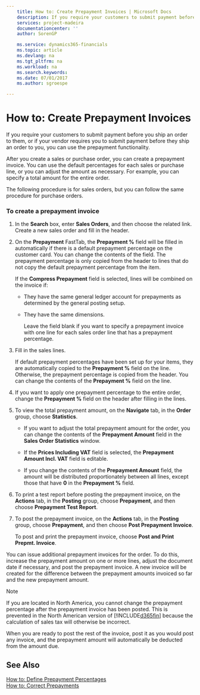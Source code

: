 ```yaml
---
    title: How to: Create Prepayment Invoices | Microsoft Docs
    description: If you require your customers to submit payment before you ship an order to them, or if your vendor requires you to submit payment before they ship an order to you, you can use the prepayment functionality.
    services: project-madeira
    documentationcenter: ''
    author: SorenGP

    ms.service: dynamics365-financials
    ms.topic: article
    ms.devlang: na
    ms.tgt_pltfrm: na
    ms.workload: na
    ms.search.keywords:
    ms.date: 07/01/2017
    ms.author: sgroespe

---
```

# How to: Create Prepayment Invoices
If you require your customers to submit payment before you ship an order to them, or if your vendor requires you to submit payment before they ship an order to you, you can use the prepayment functionality.  
  
 After you create a sales or purchase order, you can create a prepayment invoice. You can use the default percentages for each sales or purchase line, or you can adjust the amount as necessary. For example, you can specify a total amount for the entire order.  
  
 The following procedure is for sales orders, but you can follow the same procedure for purchase orders.  
  
### To create a prepayment invoice  
  
1.  In the **Search** box, enter **Sales Orders**, and then choose the related link. Create a new sales order and fill in the header.  
  
2.  On the **Prepayment** FastTab, the **Prepayment %** field will be filled in automatically if there is a default prepayment percentage on the customer card. You can change the contents of the field. The prepayment percentage is only copied from the header to lines that do not copy the default prepayment percentage from the item.  
  
     If the **Compress Prepayment** field is selected, lines will be combined on the invoice if:  
  
    -   They have the same general ledger account for prepayments as determined by the general posting setup.  
  
    -   They have the same dimensions.  
  
         Leave the field blank if you want to specify a prepayment invoice with one line for each sales order line that has a prepayment percentage.  
  
3.  Fill in the sales lines.  
  
     If default prepayment percentages have been set up for your items, they are automatically copied to the **Prepayment %** field on the line. Otherwise, the prepayment percentage is copied from the header. You can change the contents of the **Prepayment %** field on the line.  
  
4.  If you want to apply one prepayment percentage to the entire order, change the **Prepayment %** field on the header after filling in the lines.  
  
5.  To view the total prepayment amount, on the **Navigate** tab, in the **Order** group, choose **Statistics**.  
  
    -   If you want to adjust the total prepayment amount for the order, you can change the contents of the **Prepayment Amount** field in the **Sales Order Statistics** window.  
  
    -   If the **Prices Including VAT** field is selected, the **Prepayment Amount Incl. VAT** field is editable.  
  
    -   If you change the contents of the **Prepayment Amount** field, the amount will be distributed proportionately between all lines, except those that have **0** in the **Prepayment %** field.  
  
6.  To print a test report before posting the prepayment invoice, on the **Actions** tab, in the **Posting** group, choose **Prepayment**, and then choose **Prepayment Test Report**.  
  
7.  To post the prepayment invoice, on the **Actions** tab, in the **Posting** group, choose **Prepayment**, and then choose **Post Prepayment Invoice**.  
  
     To post and print the prepayment invoice, choose **Post and Print Prepmt. Invoice**.  
  
 You can issue additional prepayment invoices for the order. To do this, increase the prepayment amount on one or more lines, adjust the document date if necessary, and post the prepayment invoice. A new invoice will be created for the difference between the prepayment amounts invoiced so far and the new prepayment amount.  
  
> [!NOTE]  
>  If you are located in North America, you cannot change the prepayment percentage after the prepayment invoice has been posted. This is prevented in the North American version of [!INCLUDE[d365fin](../../includes/d365fin_md.md)] because the calculation of sales tax will otherwise be incorrect.  
  
 When you are ready to post the rest of the invoice, post it as you would post any invoice, and the prepayment amount will automatically be deducted from the amount due.  
  
## See Also  
 [How to: Define Prepayment Percentages](../how-to-define-prepayment-percentages.md)   
 [How to: Correct Prepayments](../how-to-correct-prepayments.md)